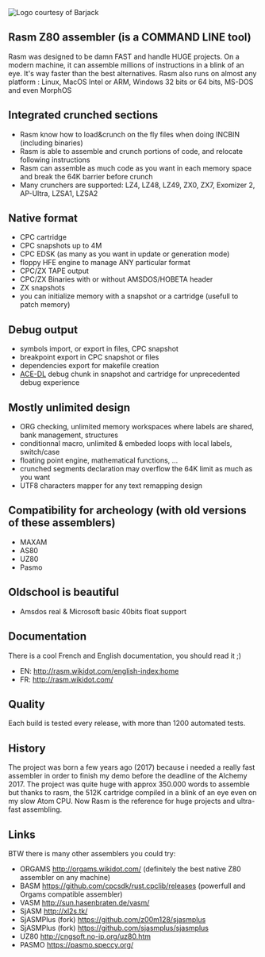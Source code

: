 <img src="assets/logo.png" alt="Logo courtesy of Barjack" title="logo">

## Rasm Z80 assembler (is a COMMAND LINE tool)
    
Rasm was designed to be damn FAST and handle HUGE projects. On a modern machine, it can assemble millions of instructions in a blink of an eye. It's way faster than the best alternatives. Rasm also runs on almost any platform : Linux, MacOS Intel or ARM, Windows 32 bits or 64 bits, MS-DOS and even MorphOS

## Integrated crunched sections

- Rasm know how to load&crunch on the fly files when doing INCBIN (including binaries)
- Rasm is able to assemble and crunch portions of code, and relocate following instructions
- Rasm can assemble as much code as you want in each memory space and break the 64K barrier before crunch
- Many crunchers are supported: LZ4, LZ48, LZ49, ZX0, ZX7, Exomizer 2, AP-Ultra, LZSA1, LZSA2

## Native format

- CPC cartridge
- CPC snapshots up to 4M
- CPC EDSK (as many as you want in update or generation mode)
- floppy HFE engine to manage ANY particular format
- CPC/ZX TAPE output
- CPC/ZX Binaries with or without AMSDOS/HOBETA header
- ZX snapshots
- you can initialize memory with a snapshot or a cartridge (usefull to patch memory)

## Debug output

- symbols import, or export in files, CPC snapshot
- breakpoint export in CPC snapshot or files
- dependencies export for makefile creation
- [ACE-DL](https://roudoudou.com/ACE-DL/) debug chunk in snapshot and cartridge for unprecedented debug experience

## Mostly unlimited design

- ORG checking, unlimited memory workspaces where labels are shared, bank management, structures
- conditionnal macro, unlimited & embeded loops with local labels, switch/case
- floating point engine, mathematical functions, ...
- crunched segments declaration may overflow the 64K limit as much as you want
- UTF8 characters mapper for any text remapping design

## Compatibility for archeology (with old versions of these assemblers)

- MAXAM
- AS80
- UZ80
- Pasmo

## Oldschool is beautiful

- Amsdos real & Microsoft basic 40bits float support

## Documentation

There is a cool French and English documentation, you should read it ;)

- EN: http://rasm.wikidot.com/english-index:home
- FR: http://rasm.wikidot.com/

## Quality

Each build is tested every release, with more than 1200 automated tests.

## History

The project was born a few years ago (2017) because i needed a really fast assembler in order to finish my demo before the deadline of the Alchemy 2017. The project was quite huge with approx 350.000 words to assemble but thanks to rasm, the 512K cartridge compiled in a blink of an eye even on my slow Atom CPU. Now Rasm is the reference for huge projects and ultra-fast assembling.

## Links

BTW there is many other assemblers you could try:

- ORGAMS http://orgams.wikidot.com/ (definitely the best native Z80 assembler on any machine)
- BASM https://github.com/cpcsdk/rust.cpclib/releases (powerfull and Orgams compatible assembler)
- VASM http://sun.hasenbraten.de/vasm/
- SjASM http://xl2s.tk/
- SjASMPlus (fork) https://github.com/z00m128/sjasmplus
- SjASMPlus (fork) https://github.com/sjasmplus/sjasmplus
- UZ80 http://cngsoft.no-ip.org/uz80.htm
- PASMO https://pasmo.speccy.org/

